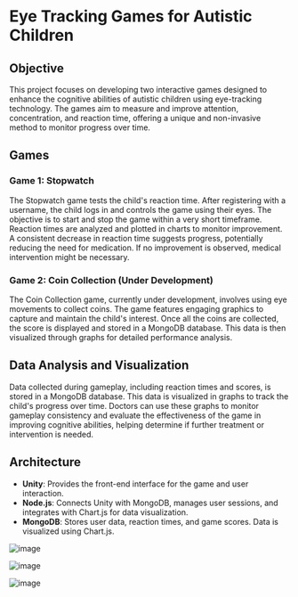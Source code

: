 # Eye Tracking Games for Autistic Children

## Objective

This project focuses on developing two interactive games designed to enhance the cognitive abilities of autistic children using eye-tracking technology. The games aim to measure and improve attention, concentration, and reaction time, offering a unique and non-invasive method to monitor progress over time.

## Games

### Game 1: Stopwatch

The Stopwatch game tests the child's reaction time. After registering with a username, the child logs in and controls the game using their eyes. The objective is to start and stop the game within a very short timeframe. Reaction times are analyzed and plotted in charts to monitor improvement. A consistent decrease in reaction time suggests progress, potentially reducing the need for medication. If no improvement is observed, medical intervention might be necessary.

### Game 2: Coin Collection (Under Development)

The Coin Collection game, currently under development, involves using eye movements to collect coins. The game features engaging graphics to capture and maintain the child's interest. Once all the coins are collected, the score is displayed and stored in a MongoDB database. This data is then visualized through graphs for detailed performance analysis.

## Data Analysis and Visualization

Data collected during gameplay, including reaction times and scores, is stored in a MongoDB database. This data is visualized in graphs to track the child's progress over time. Doctors can use these graphs to monitor gameplay consistency and evaluate the effectiveness of the game in improving cognitive abilities, helping determine if further treatment or intervention is needed.

## Architecture

- **Unity**: Provides the front-end interface for the game and user interaction.
- **Node.js**: Connects Unity with MongoDB, manages user sessions, and integrates with Chart.js for data visualization.
- **MongoDB**: Stores user data, reaction times, and game scores. Data is visualized using Chart.js.



![image](https://github.com/user-attachments/assets/01f0e180-20d5-4feb-8ecf-297c7da5a0c2)

![image](https://github.com/user-attachments/assets/86816d9e-6bdd-4e5c-b3d0-0571d7b10e78)

![image](https://github.com/user-attachments/assets/cd2957ea-ab46-4ba1-a309-b78e61952576)
